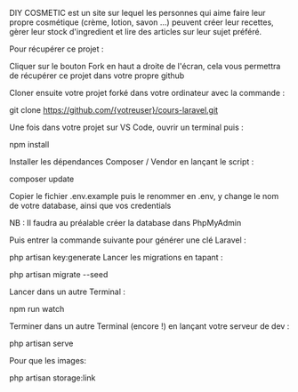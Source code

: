 DIY COSMETIC est un site sur lequel les personnes qui aime faire leur propre cosmétique (crème, lotion, savon ...) peuvent créer leur recettes, gèrer leur stock d'ingredient et lire des articles sur leur sujet préféré.


Pour récupérer ce projet :

Cliquer sur le bouton Fork en haut a droite de l'écran, cela vous permettra de récupérer ce projet dans votre propre github

Cloner ensuite votre projet forké dans votre ordinateur avec la commande :

git clone https://github.com/{votreuser}/cours-laravel.git

Une fois dans votre projet sur VS Code, ouvrir un terminal puis :

npm install

Installer les dépendances Composer / Vendor en lançant le script :

composer update

Copier le fichier .env.example puis le renommer en .env, y change le nom de votre database, ainsi que vos credentials

NB : Il faudra au préalable créer la database dans PhpMyAdmin

Puis entrer la commande suivante pour générer une clé Laravel :

php artisan key:generate
Lancer les migrations en tapant :

php artisan migrate --seed

Lancer dans un autre Terminal :

npm run watch

Terminer dans un autre Terminal (encore !) en lançant votre serveur de dev :

php artisan serve

Pour que les images: 

php artisan storage:link